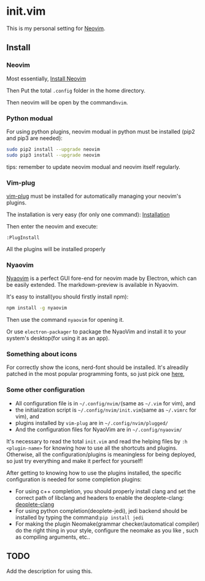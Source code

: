 # init.vim
This is my personal setting for [Neovim](http://neovim.io).

## Install
### Neovim
Most essentially, [Install Neovim](https://github.com/neovim/neovim/wiki/Installing-Neovim)

Then Put the total `.config` folder in the home directory.

Then neovim will be open by the command`nvim`.


### Python modual
For using python plugins, neovim modual in python must be installed (pip2 and pip3 are needed):

```bash
sudo pip2 install --upgrade neovim
sudo pip3 install --upgrade neovim
```

tips: remember to update neovim modual and neovim itself regularly.

### Vim-plug
[vim-plug](https://github.com/junegunn/vim-plug) must be installed for automatically managing your neovim's plugins.

The installation is very easy (for only one command): [Installation](https://github.com/junegunn/vim-plug#installation)

Then enter the neovim and execute:

```vim
:PlugInstall
```

All the plugins will be installed properly

### Nyaovim
[Nyaovim](https://github.com/rhysd/NyaoVim) is a perfect GUI fore-end for neovim made by Electron, which can be easily extended. The markdown-preview is available in Nyaovim.

It's easy to install(you should firstly install npm):

```bash
npm install -g nyaovim
```

Then use the command `nyaovim` for opening it.

Or use `electron-packager` to package the NyaoVim and install it to your system's desktop(for using it as an app).

### Something about icons
For correctly show the icons, nerd-font should be installed. It's alreadily patched in the most popular programming fonts, so just pick one [here](https://github.com/ryanoasis/nerd-fonts/tree/master/patched-fonts), 

### Some other configuration
- All configuration file is in `~/.config/nvim/`(same as `~/.vim` for vim), and
- the initialization script is `~/.config/nvim/init.vim`(same as `~/.vimrc` for vim), and
- plugins installed by `vim-plug` are in `~/.config/nvim/plugged/`
- And the configuration files for NyaoVim are in `~/.config/nyaovim/`

It's necessary to read the total `init.vim` and read the helping files by `:h <plugin-name>` for knowing how to use all the shortcuts and plugins. Otherwise, all the configuration/plugins is meaningless for being deployed, so just try everything and make it perfect for yourself!

After getting to knowing how to use the plugins installed, the specific configuration is needed for some completion plugins:
- For using c++ completion, you should properly install clang and set the correct path of libclang and headers to enable the deoplete-clang: [deoplete-clang](https://github.com/zchee/deoplete-clang)
- For using python completion(deoplete-jedi), jedi backend should be installed by typing the command:`pip install jedi`
- For making the plugin Neomake(grammar checker/automatical compiler) do the right thing in your style, configure the neomake as you like , such as compiling arguments, etc..

## TODO
Add the description for using this.
